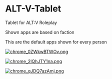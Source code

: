 # ALT-V-Tablet
Tablet for ALT:V Roleplay

Shown apps are based on faction

This are the default apps shown for every person


[![chrome_0ZWkwBTWOv.png](https://i.imgur.com/9B3LB31m.jpg)](https://i.imgur.com/9B3LB31.png)

[![chrome_2lQhJTY1na.png](https://i.imgur.com/MU3dSjsm.jpg)](https://i.imgur.com/MU3dSjs.png)

[![chrome_qJDQ7azAmj.png](https://i.imgur.com/IBcGJWzm.jpg)](https://i.imgur.com/IBcGJWz.png)

